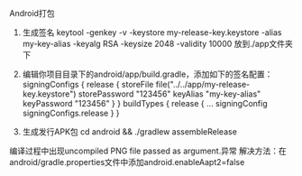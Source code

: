 Android打包
1. 生成签名
keytool -genkey -v -keystore my-release-key.keystore -alias my-key-alias -keyalg RSA -keysize 2048 -validity 10000
放到./app文件夹下

2. 编辑你项目目录下的android/app/build.gradle，添加如下的签名配置：
signingConfigs {
    release {
        storeFile file("../../app/my-release-key.keystore")
        storePassword "123456"
        keyAlias "my-key-alias"
        keyPassword "123456"
    }
}
buildTypes {
    release {
        ...
        signingConfig signingConfigs.release
    }
}

3. 生成发行APK包
cd android && ./gradlew assembleRelease

编译过程中出现uncompiled PNG file passed as argument.异常
解决方法：在android/gradle.properties文件中添加android.enableAapt2=false
